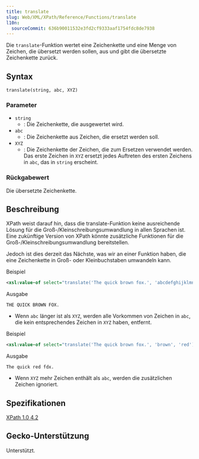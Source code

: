 ```yaml
---
title: translate
slug: Web/XML/XPath/Reference/Functions/translate
l10n:
  sourceCommit: 636b90011532e3fd2cf9333aaf1754fdc8de7938
---
```


Die `translate`-Funktion wertet eine Zeichenkette und eine Menge von Zeichen, die übersetzt werden sollen, aus und gibt die übersetzte Zeichenkette zurück.

## Syntax

```plain
translate(string, abc, XYZ)
```

### Parameter

- `string`
  - : Die Zeichenkette, die ausgewertet wird.
- `abc`
  - : Die Zeichenkette aus Zeichen, die ersetzt werden soll.
- `XYZ`
  - : Die Zeichenkette der Zeichen, die zum Ersetzen verwendet werden. Das erste Zeichen in `XYZ` ersetzt jedes Auftreten des ersten Zeichens in `abc`, das in `string` erscheint.

### Rückgabewert

Die übersetzte Zeichenkette.

## Beschreibung

XPath weist darauf hin, dass die translate-Funktion keine ausreichende Lösung für die Groß-/Kleinschreibungsumwandlung in allen Sprachen ist. Eine zukünftige Version von XPath könnte zusätzliche Funktionen für die Groß-/Kleinschreibungsumwandlung bereitstellen.

Jedoch ist dies derzeit das Nächste, was wir an einer Funktion haben, die eine Zeichenkette in Groß- oder Kleinbuchstaben umwandeln kann.

Beispiel

```xml
<xsl:value-of select="translate('The quick brown fox.', 'abcdefghijklmnopqrstuvwxyz', 'ABCDEFGHIJKLMNOPQRSTUVWXYZ')" />
```

Ausgabe

```plain
THE QUICK BROWN FOX.
```

- Wenn `abc` länger ist als `XYZ`, werden alle Vorkommen von Zeichen in `abc`, die kein entsprechendes Zeichen in `XYZ` haben, entfernt.

Beispiel

```xml
<xsl:value-of select="translate('The quick brown fox.', 'brown', 'red')" />
```

Ausgabe

```plain
The quick red fdx.
```

- Wenn `XYZ` mehr Zeichen enthält als `abc`, werden die zusätzlichen Zeichen ignoriert.

## Spezifikationen

[XPath 1.0 4.2](https://www.w3.org/TR/xpath-10/#function-translate)

## Gecko-Unterstützung

Unterstützt.
